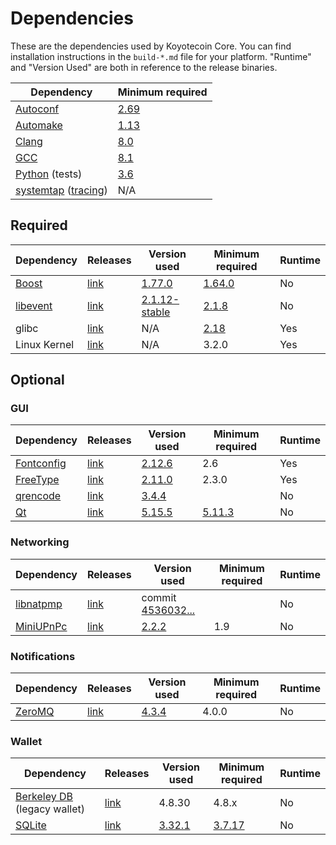 # Dependencies

These are the dependencies used by Koyotecoin Core.
You can find installation instructions in the `build-*.md` file for your platform.
"Runtime" and "Version Used" are both in reference to the release binaries.

| Dependency | Minimum required |
| --- | --- |
| [Autoconf](https://www.gnu.org/software/autoconf/) | [2.69](https://github.com/koyotecoin/koyotecoin/pull/17769) |
| [Automake](https://www.gnu.org/software/automake/) | [1.13](https://github.com/koyotecoin/koyotecoin/pull/18290) |
| [Clang](https://clang.llvm.org) | [8.0](https://github.com/koyotecoin/koyotecoin/pull/24164) |
| [GCC](https://gcc.gnu.org) | [8.1](https://github.com/koyotecoin/koyotecoin/pull/23060) |
| [Python](https://www.python.org) (tests) | [3.6](https://github.com/koyotecoin/koyotecoin/pull/19504) |
| [systemtap](https://sourceware.org/systemtap/) ([tracing](tracing.md))| N/A |

## Required

| Dependency | Releases | Version used | Minimum required | Runtime |
| --- | --- | --- | --- | --- |
| [Boost](../depends/packages/boost.mk) | [link](https://www.boost.org/users/download/) | [1.77.0](https://github.com/koyotecoin/koyotecoin/pull/24383) | [1.64.0](https://github.com/koyotecoin/koyotecoin/pull/22320) | No |
| [libevent](../depends/packages/libevent.mk) | [link](https://github.com/libevent/libevent/releases) | [2.1.12-stable](https://github.com/koyotecoin/koyotecoin/pull/21991) | [2.1.8](https://github.com/koyotecoin/koyotecoin/pull/24681) | No |
| glibc | [link](https://www.gnu.org/software/libc/) | N/A | [2.18](https://github.com/koyotecoin/koyotecoin/pull/23511) | Yes |
| Linux Kernel | [link](https://www.kernel.org/) | N/A | 3.2.0 | Yes |

## Optional

### GUI
| Dependency | Releases | Version used | Minimum required | Runtime |
| --- | --- | --- | --- | --- |
| [Fontconfig](../depends/packages/fontconfig.mk) | [link](https://www.freedesktop.org/wiki/Software/fontconfig/) | [2.12.6](https://github.com/koyotecoin/koyotecoin/pull/23495) | 2.6 | Yes |
| [FreeType](../depends/packages/freetype.mk) | [link](https://freetype.org) | [2.11.0](https://github.com/koyotecoin/koyotecoin/commit/01544dd78ccc0b0474571da854e27adef97137fb) | 2.3.0 | Yes |
| [qrencode](../depends/packages/qrencode.mk) | [link](https://fukuchi.org/works/qrencode/) | [3.4.4](https://github.com/koyotecoin/koyotecoin/pull/6373) | | No |
| [Qt](../depends/packages/qt.mk) | [link](https://download.qt.io/official_releases/qt/) | [5.15.5](https://github.com/koyotecoin/koyotecoin/pull/25719) | [5.11.3](https://github.com/koyotecoin/koyotecoin/pull/24132) | No |

### Networking
| Dependency | Releases | Version used | Minimum required | Runtime |
| --- | --- | --- | --- | --- |
| [libnatpmp](../depends/packages/libnatpmp.mk) | [link](https://github.com/miniupnp/libnatpmp/) | commit [4536032...](https://github.com/koyotecoin/koyotecoin/pull/21209) | | No |
| [MiniUPnPc](../depends/packages/miniupnpc.mk) | [link](https://miniupnp.tuxfamily.org/) | [2.2.2](https://github.com/koyotecoin/koyotecoin/pull/20421) | 1.9 | No |

### Notifications
| Dependency | Releases | Version used | Minimum required | Runtime |
| --- | --- | --- | --- | --- |
| [ZeroMQ](../depends/packages/zeromq.mk) | [link](https://github.com/zeromq/libzmq/releases) | [4.3.4](https://github.com/koyotecoin/koyotecoin/pull/23956) | 4.0.0 | No |

### Wallet
| Dependency | Releases | Version used | Minimum required | Runtime |
| --- | --- | --- | --- | --- |
| [Berkeley DB](../depends/packages/bdb.mk) (legacy wallet) | [link](https://www.oracle.com/technetwork/database/database-technologies/berkeleydb/downloads/index.html) | 4.8.30 | 4.8.x | No |
| [SQLite](../depends/packages/sqlite.mk) | [link](https://sqlite.org) | [3.32.1](https://github.com/koyotecoin/koyotecoin/pull/19077) | [3.7.17](https://github.com/koyotecoin/koyotecoin/pull/19077) | No |
